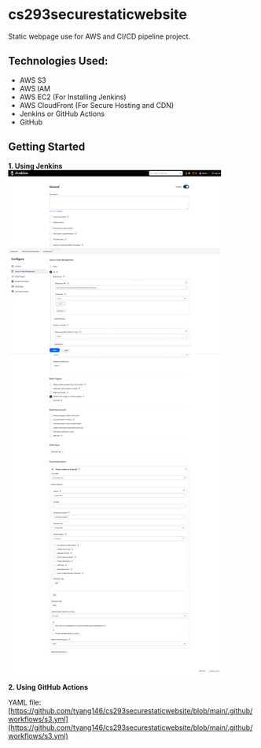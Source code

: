# cs293securestaticwebsite

Static webpage use for AWS and CI/CD pipeline project.

## Technologies Used:
- AWS S3
- AWS IAM
- AWS EC2 (For Installing Jenkins)
- AWS CloudFront (For Secure Hosting and CDN)
- Jenkins or GitHub Actions
- GitHub

## Getting Started
**1. Using Jenkins**
![jenkins](https://github.com/tyang146/cs293securestaticwebsite/blob/main/Photos/jenkins.jpeg)

**2. Using GitHub Actions**

YAML file: [https://github.com/tyang146/cs293securestaticwebsite/blob/main/.github/workflows/s3.yml](https://github.com/tyang146/cs293securestaticwebsite/blob/main/.github/workflows/s3.yml)
